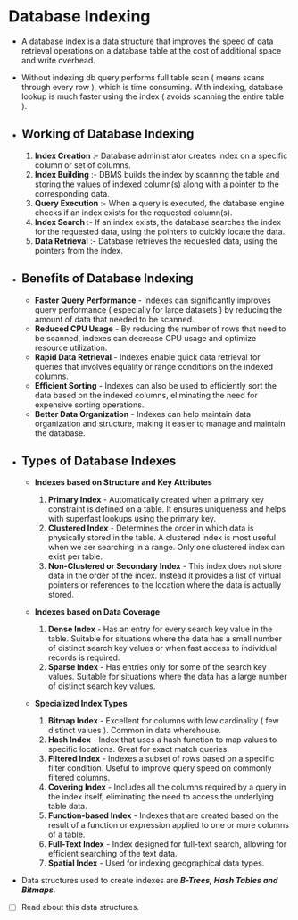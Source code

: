 # Database Indexing
- A database index is a data structure that improves the speed of data retrieval operations on a database table at the cost of additional space and write overhead.
- Without indexing db query performs full table scan ( means scans through every row ), which is time consuming. With indexing, database lookup is much faster using the index ( avoids scanning the entire table ).
- ## Working of Database Indexing
	1. **Index Creation** :- Database administrator creates index on a specific column or set of columns.
	2. **Index Building** :- DBMS builds the index by scanning the table and storing the values of indexed column(s) along with a pointer to the corresponding data.
	3. **Query Execution** :- When a query is executed, the database engine checks if an index exists for the requested column(s).
	4. **Index Search** :- If an index exists, the database searches the index for the requested data, using the pointers to quickly locate the data.
	5. **Data Retrieval** :- Database retrieves the requested data, using the pointers from the index.

- ## Benefits of Database Indexing
	- **Faster Query Performance** - Indexes can significantly improves query performance ( especially for large datasets ) by reducing the amount of data that needed to be scanned.
	- **Reduced CPU Usage** - By reducing the number of rows that need to be scanned, indexes can decrease CPU usage and optimize resource utilization.
	- **Rapid Data Retrieval** - Indexes enable quick data retrieval for queries that involves equality or range conditions on the indexed columns.
	- **Efficient Sorting** - Indexes can also be used to efficiently sort the data based on the indexed columns, eliminating the need for expensive sorting operations.
	- **Better Data Organization** - Indexes can help maintain data organization and structure, making it easier to manage and maintain the database.

- ## Types of Database Indexes
	- **Indexes based on Structure and Key Attributes**
		1. **Primary Index** - Automatically created when a primary key constraint is defined on a table. It ensures uniqueness and helps with superfast lookups using the primary key.
		2. **Clustered Index** - Determines the order in which data is physically stored in the table. A clustered index is most useful when we aer searching in a range. Only one clustered index can exist per table.
		3. **Non-Clustered or Secondary Index** - This index does not store data in the order of the index. Instead it provides a list of virtual pointers or references to the location where the data is actually stored.
	
	- **Indexes based on Data Coverage**
		1. **Dense Index** - Has an entry for every search key value in the table. Suitable for situations where the data has a small number of distinct search key values or when fast access to individual records is required.
		2. **Sparse Index** - Has entries only for some of the search key values. Suitable for situations where the data has a large number of distinct search key values.
	
	- **Specialized Index Types**
		1. **Bitmap Index** - Excellent for columns with low cardinality ( few distinct values ). Common in data wherehouse.
		2. **Hash Index** - Index that uses a hash function to map values to specific locations. Great for exact match queries.
		3. **Filtered Index** - Indexes a subset of rows based on a specific filter condition. Useful to improve query speed on commonly filtered columns.
		4. **Covering Index** - Includes all the columns required by a query in the index itself, eliminating the need to access the underlying table data.
		5. **Function-based Index** - Indexes that are created based on the result of a function or expression applied to one or more columns of a table.
		6. **Full-Text Index** - Index designed for full-text search, allowing for efficient searching of the text data.
		7. **Spatial Index** - Used for indexing geographical data types.

- Data structures used to create indexes are ***B-Trees, Hash Tables and Bitmaps***.
- [ ] Read about this data structures.
